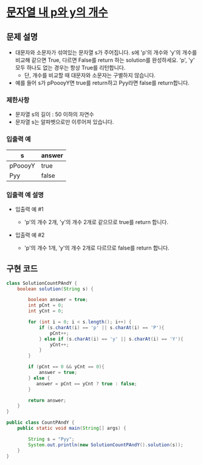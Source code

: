 # [문자열 내 p와 y의 개수](https://programmers.co.kr/learn/courses/30/lessons/12916)

## 문제 설명
* 대문자와 소문자가 섞여있는 문자열 s가 주어집니다. s에 'p'의 개수와 'y'의 개수를 비교해 같으면 True, 
다르면 False를 return 하는 solution를 완성하세요. 'p', 'y' 모두 하나도 없는 경우는 항상 True를 리턴합니다. 
  * 단, 개수를 비교할 때 대문자와 소문자는 구별하지 않습니다.
* 예를 들어 s가 pPoooyY면 true를 return하고 Pyy라면 false를 return합니다.

### 제한사항
* 문자열 s의 길이 : 50 이하의 자연수
* 문자열 s는 알파벳으로만 이루어져 있습니다.

### 입출력 예
| s | answer |
| --- | ----- |
| pPoooyY |	true |
| Pyy | false |

### 입출력 예 설명
* 입출력 예 #1
   * 'p'의 개수 2개, 'y'의 개수 2개로 같으므로 true를 return 합니다.

* 입출력 예 #2
   * 'p'의 개수 1개, 'y'의 개수 2개로 다르므로 false를 return 합니다.

## 구현 코드
```java
class SolutionCountPAndY {
    boolean solution(String s) {

        boolean answer = true;
        int pCnt = 0;
        int yCnt = 0;

        for (int i = 0; i < s.length(); i++) {
            if (s.charAt(i) == 'p' || s.charAt(i) == 'P'){
                pCnt++;
            } else if (s.charAt(i) == 'y' || s.charAt(i) == 'Y'){
                yCnt++;
            }
        }

        if (pCnt == 0 && yCnt == 0){
            answer = true;
        } else {
           answer = pCnt == yCnt ? true : false;
        }

        return answer;
    }
}

public class CountPAndY {
    public static void main(String[] args) {

        String s = "Pyy";
        System.out.println(new SolutionCountPAndY().solution(s));
    }
}
```